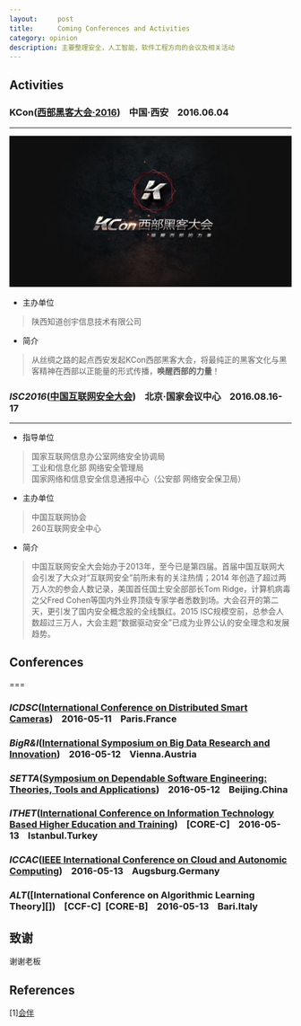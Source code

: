 ```yaml
---
layout:     post
title:      Coming Conferences and Activities
category: opinion
description: 主要整理安全，人工智能，软件工程方向的会议及相关活动
---
```


## Activities

### KCon([西部黑客大会·2016][])&nbsp;&nbsp;&nbsp;&nbsp;中国·西安&nbsp;&nbsp;&nbsp;&nbsp;2016.06.04
---
![KCon2016](/images/Conferences/KCon2016.jpg)

* 主办单位

> 陕西知道创宇信息技术有限公司

* 简介

> 从丝绸之路的起点西安发起KCon西部黑客大会，将最纯正的黑客文化与黑客精神在西部以正能量的形式传播，**唤醒西部的力量**！  

### *ISC2016*([中国互联网安全大会][])&nbsp;&nbsp;&nbsp;&nbsp;北京·国家会议中心&nbsp;&nbsp;&nbsp;&nbsp;2016.08.16-17
---

* 指导单位

> 国家互联网信息办公室网络安全协调局  
> 工业和信息化部 网络安全管理局  
> 国家网络和信息安全信息通报中心（公安部 网络安全保卫局）

* 主办单位

> 中国互联网协会  
> 260互联网安全中心

* 简介

> 中国互联网安全大会始办于2013年，至今已是第四届。首届中国互联网大会引发了大众对“互联网安全”前所未有的关注热情；2014 年创造了超过两万人次的参会人数记录，美国首任国土安全部部长Tom Ridge，计算机病毒之父Fred Cohen等国内外业界顶级专家学者悉数到场。大会召开的第二天，更引发了国内安全概念股的全线飘红。2015 ISC规模空前，总参会人数超过三万人，大会主题“数据驱动安全”已成为业界公认的安全理念和发展趋势。

## Conferences
===

### *ICDSC*([International Conference on Distributed Smart Cameras][])&nbsp;&nbsp;&nbsp;&nbsp;2016-05-11&nbsp;&nbsp;&nbsp;&nbsp;Paris.France

### *BigR&I*([International Symposium on Big Data Research and Innovation][])&nbsp;&nbsp;&nbsp;&nbsp;2016-05-12&nbsp;&nbsp;&nbsp;&nbsp;Vienna.Austria

### *SETTA*([Symposium on Dependable Software Engineering: Theories, Tools and Applications][])&nbsp;&nbsp;&nbsp;&nbsp;2016-05-12&nbsp;&nbsp;&nbsp;&nbsp;Beijing.China

### *ITHET*([International Conference on Information Technology Based Higher Education and Training][])&nbsp;&nbsp;&nbsp;&nbsp;[CORE-C]&nbsp;&nbsp;&nbsp;&nbsp;2016-05-13&nbsp;&nbsp;&nbsp;&nbsp;Istanbul.Turkey

### *ICCAC*([IEEE International Conference on Cloud and Autonomic Computing][])&nbsp;&nbsp;&nbsp;&nbsp;2016-05-13&nbsp;&nbsp;&nbsp;&nbsp;Augsburg.Germany

### *ALT*([International Conference on Algorithmic Learning Theory][])&nbsp;&nbsp;&nbsp;&nbsp;[CCF-C]&nbsp;&nbsp;[CORE-B]&nbsp;&nbsp;&nbsp;&nbsp;2016-05-13&nbsp;&nbsp;&nbsp;&nbsp;Bari.Italy

## 致谢

谢谢老板

## References

[1][会伴][1]  

[中国互联网安全大会]: http://isc.360.cn/2016/index.html
[西部黑客大会·2016]: http://kcon.knownsec.com/west/
[International Conference on Distributed Smart Cameras]: http://www.icdsc.org/
[International Symposium on Big Data Research and Innovation]: http://perso.orange.es/web126209/
[Symposium on Dependable Software Engineering: Theories, Tools and Applications]:http://lcs.ios.ac.cn/setta/
[International Conference on Information Technology Based Higher Education and Training]:http://www.ithet.boun.edu.tr/
[IEEE International Conference on Cloud and Autonomic Computing]:http://iccac2016.se.rit.edu/index.html
[1]: http://www.myhuiban.com/?lang=zh_cn
